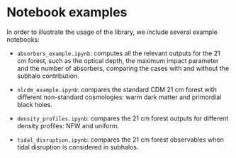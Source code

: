 # Notebook examples

In order to illustrate the usage of the library, we include several example notebooks:

* `absorbers_example.ipynb`: computes all the relevant outputs for the 21 cm forest, such as the optical depth, the maximum impact parameter and the number of absorbers, comparing the cases with and without the subhalo contribution.

* `nlcdm_example.ipynb`: compares the standard CDM 21 cm forest with different non-standard cosmologies: warm dark matter and primordial black holes.

* `density_profiles.ipynb`: compares the 21 cm forest outputs for different density profiles: NFW and uniform.

* `tidal_disruption.ipynb`: compares the 21 cm forest observables when tidal disruption is considered in subhalos.